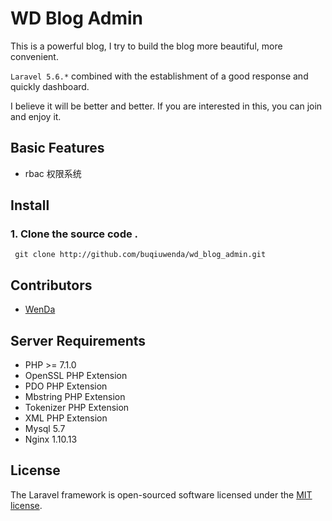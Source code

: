 # WD Blog Admin

This is a powerful blog, I try to build the blog more beautiful, more convenient. 

`Laravel 5.6.*`  combined with the establishment of a good response and quickly dashboard.

I believe it will be better and better. If you are interested in this, you can join and enjoy it.

## Basic Features
  
- rbac 权限系统



## Install

### 1. Clone the source code .

```shell
 git clone http://github.com/buqiuwenda/wd_blog_admin.git

``` 


## Contributors

- [WenDa](http://github.com/buqiuwenda)


## Server Requirements

- PHP >= 7.1.0
- OpenSSL PHP Extension
- PDO PHP Extension
- Mbstring PHP Extension
- Tokenizer PHP Extension
- XML PHP Extension
- Mysql 5.7
- Nginx 1.10.13

## License

The Laravel framework is open-sourced software licensed under the [MIT license](http://opensource.org/licenses/MIT).
